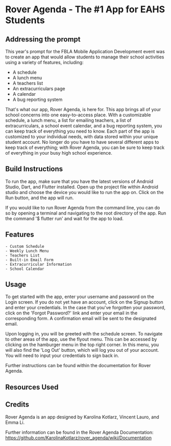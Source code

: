 # Rover Agenda - The #1 App for EAHS Students

## Addressing the prompt
This year's prompt for the FBLA Mobile Application Development event was to create an app that would
allow students to manage their school activities using a variety of features, including:
- A schedule
- A lunch menu
- A teachers list
- An extracurriculars page
- A calendar
- A bug reporting system

That's what our app, Rover Agenda, is here for. This app brings all of your school concerns into
one easy-to-access place. With a customizable schedule, a lunch menu, a list for emailing teachers,
a list of extracurriculars, a school event calendar, and a bug reporting system, you can keep track of
everything you need to know. Each part of the app is customized to your individual needs, with data
stored within your unique student account. No longer do you have to have several different apps to
keep track of everything; with Rover Agenda, you can be sure to keep track of everything in your busy
high school experience.

## Build Instructions

To run the app, make sure that you have the latest versions of Android Studio, Dart, and Flutter installed.
Open up the project file within Android studio and choose the device you would like to run the app
on. Click on the Run button, and the app will run.

If you would like to run Rover Agenda from the command line, you can do so by opening a terminal
and navigating to the root directory of the app. Run the command '$ flutter run' and wait for the
app to load.

## Features
    - Custom Schedule
    - Weekly Lunch Menu
    - Teachers List
    - Built-in Email Form
    - Extracurricular Information
    - School Calendar

## Usage

To get started with the app, enter your username and password on the Login screen. If you do not
yet have an account, click on the Signup button and enter your credentials. In the case that you've
forgotten your password, click on the 'Forgot Password?' link and enter your email in the corresponding
form. A confirmation email will be sent to the designated email.

Upon logging in, you will be greeted with the schedule screen. To navigate to other areas of the app,
use the flyout menu. This can be accessed by clicking on the hamburger menu in the top right corner.
In this menu, you will also find the 'Log Out' button, which will log you out of your account. You
will need to input your credentials to sign back in.

Further instructions can be found within the documentation for Rover Agenda.

## Resources Used



## Credits

Rover Agenda is an app designed by Karolina Kotlarz, Vincent Lauro, and Emma Li.

Further information can be found in the Rover Agenda Documentation: https://github.com/KarolinaKotlarz/rover_agenda/wiki/Documentation
